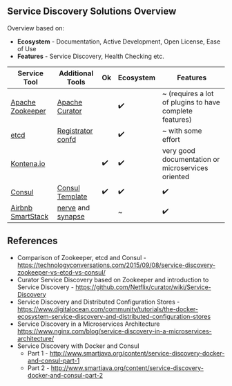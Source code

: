 ## Service Discovery Solutions Overview

Overview based on:
* **Ecosystem** - Documentation, Active Development, Open License, Ease of Use
* **Features** - Service Discovery, Health Checking etc.

| Service Tool                                                                     | Additional Tools                                                                                           | Ok | Ecosystem | Features                                                |
|----------------------------------------------------------------------------------|------------------------------------------------------------------------------------------------------------|----|-----------|---------------------------------------------------------|
| [Apache Zookeeper](http://zookeeper.apache.org/)                                 | [Apache Curator](http://curator.apache.org/)                                                               |    | ✔️️         | ~ (requires a lot of plugins to have complete features) |
| [etcd](https://github.com/coreos/etcd)                                           | [Registrator](https://github.com/gliderlabs/registrator) [confd](https://github.com/kelseyhightower/confd) |    | ✔️️         | ~ with some effort                                      |
| [Kontena.io](https://kontena.io/)                                                |                                                                                                            | ✔️️  | ✔️️         | very good documentation or microservices oriented       |
| [Consul](https://www.consul.io)                                                  | [Consul Template](https://github.com/hashicorp/consul-template)                                            | ✔️️  | ✔️️         | ✔️️                                                       |
| [Airbnb SmartStack](http://nerds.airbnb.com/smartstack-service-discovery-cloud/) | [nerve](https://github.com/airbnb/nerve) and [synapse](https://github.com/airbnb/synapse)                  |    | ~         | ✔️️                                                       |

## References

* Comparison of Zookeeper, etcd and Consul - https://technologyconversations.com/2015/09/08/service-discovery-zookeeper-vs-etcd-vs-consul/
* Curator Service Discovery based on Zookeeper and introduction to Service Discovery - https://github.com/Netflix/curator/wiki/Service-Discovery
* Service Discovery and Distributed Configuration Stores -  https://www.digitalocean.com/community/tutorials/the-docker-ecosystem-service-discovery-and-distributed-configuration-stores
* Service Discovery in a Microservices Architecture https://www.nginx.com/blog/service-discovery-in-a-microservices-architecture/
* Service Discovery with Docker and Consul
  * Part 1 - http://www.smartjava.org/content/service-discovery-docker-and-consul-part-1
  * Part 2 - http://www.smartjava.org/content/service-discovery-docker-and-consul-part-2

